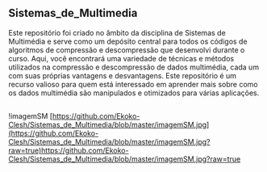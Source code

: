 ## **Sistemas_de_Multimedia**
Este repositório foi criado no âmbito da disciplina de Sistemas de Multimédia e serve como um depósito central para todos os códigos de algoritmos de compressão e descompressão que desenvolvi durante o curso. Aqui, você encontrará uma variedade de técnicas e métodos utilizados na compressão e descompressão de dados multimédia, cada um com suas próprias vantagens e desvantagens. Este repositório é um recurso valioso para quem está interessado em aprender mais sobre como os dados multimédia são manipulados e otimizados para várias aplicações.
##
!imagemSM [https://github.com/Ekoko-Clesh/Sistemas_de_Multimedia/blob/master/imagemSM.jpg](https://github.com/Ekoko-Clesh/Sistemas_de_Multimedia/blob/master/imagemSM.jpg?raw=true)https://github.com/Ekoko-Clesh/Sistemas_de_Multimedia/blob/master/imagemSM.jpg?raw=true
